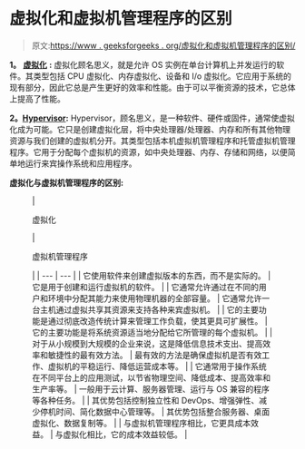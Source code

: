 # 虚拟化和虚拟机管理程序的区别

> 原文:[https://www . geeksforgeeks . org/虚拟化和虚拟机管理程序的区别/](https://www.geeksforgeeks.org/difference-between-virtualization-and-hypervisor/)

**1。** [**虚拟化**](https://practice.geeksforgeeks.org/problems/what-is-virtualization) **:**
虚拟化顾名思义，就是允许 OS 实例在单台计算机上并发运行的软件。其类型包括 CPU 虚拟化、内存虚拟化、设备和 I/o 虚拟化。它应用于系统的现有部分，因此它总是产生更好的效率和性能。由于可以平衡资源的技术，它总体上提高了性能。

**2。**[**Hypervisor**](https://www.geeksforgeeks.org/hypervisor/)**:**
Hypervisor，顾名思义，是一种软件、硬件或固件，通常使虚拟化成为可能。它只是创建虚拟化层，将中央处理器/处理器、内存和所有其他物理资源与我们创建的虚拟机分开。其类型包括本机虚拟机管理程序和托管虚拟机管理程序。它用于分配每个虚拟机的资源，如中央处理器、内存、存储和网络，以便简单地运行来宾操作系统和应用程序。

**虚拟化与虚拟机管理程序的区别:**

<figure class="table">

| 

虚拟化

 | 

虚拟机管理程序

 |
| --- | --- |
| 它使用软件来创建虚拟版本的东西，而不是实际的。 | 它是用于创建和运行虚拟机的软件。 |
| 它通常允许通过在不同的用户和环境中分配其能力来使用物理机器的全部容量。 | 它通常允许一台主机通过虚拟共享其资源来支持各种来宾虚拟机。 |
| 它的主要功能是通过彻底改造传统计算来管理工作负载，使其更具可扩展性。 | 它的主要功能是将系统资源适当地分配给它所管理的每个虚拟机。 |
| 对于从小规模到大规模的企业来说，这是降低信息技术支出、提高效率和敏捷性的最有效方法。 | 最有效的方法是确保虚拟机是否有效工作、虚拟机的平稳运行、降低运营成本等。 |
| 它通常用于操作系统在不同平台上的应用测试，以节省物理空间、降低成本、提高效率和生产率等。 | 一般用于云计算、服务器管理、运行与 OS 兼容的程序等各种任务。 |
| 其优势包括控制独立性和 DevOps、增强弹性、减少停机时间、简化数据中心管理等。 | 其优势包括整合服务器、桌面虚拟化、数据复制等。 |
| 与虚拟机管理程序相比，它更具成本效益。 | 与虚拟化相比，它的成本效益较低。 |

</figure>